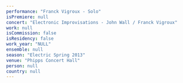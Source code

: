 ```yaml
---
performance: "Franck Vigroux - Solo"
isPremiere: null
concert: "Electronic Improvisations - John Wall / Franck Vigroux"
work: null
isCommission: false
isResidency: false
work_year: "NULL"
ensemble: null
season: "Electric Spring 2013"
venue: "Phipps Concert Hall"
person: null
country: null
---
```


